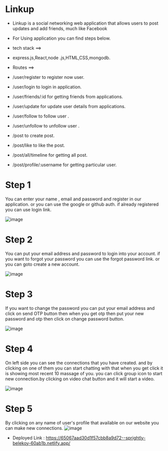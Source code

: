 # Linkup

* Linkup is a social networking web application that allows users to post updates and add friends, much like Facebook

* For Using application you can find steps below.

* tech stack ==>

* express.js,React,node .js,HTML,CSS,mongodb.

* Routes ==>

* /user/register to register now user.

* /user/login to login in application.

* /user/friends/:id for getting friends from applications.

* /user/update for update user details from applications.

*  /user/follow to follow user .

*  /user/unfollow to unfollow user .
  
* /post to create post.

* /post/like to like the post.

* /post/all/timeline  for getting all post.

* /post/profile/:username for getting particular user.

# Step 1
You can enter your name , email and password and register in our application. or you can use the google or github auth. if already registered you can use login link.

![image](https://github.com/haseeb1233/cruel-scale-8764/assets/112821956/c6edef32-dbda-4439-9840-5685770fbcf8)

# Step 2

You can put your email address and password to login into your account. if you want to forgot your password you can use the forgot password link. or you can goto create a new account.

![image](https://github.com/haseeb1233/cruel-scale-8764/assets/112821956/0089093d-1af6-4021-9522-d8febda0f4ad)

# Step 3

If you want to change the password you can put your email address and click on send OTP button then when you get otp then put your new password and otp then click on change password button.

![image](https://github.com/haseeb1233/cruel-scale-8764/assets/112821956/60e23466-8f9d-4b18-bd0f-41a143a5e660)

# Step 4

On left side you can see the connections that you have created. and by clicking on one of them you can start chatting with that when you get click it is showing most recent 10 massage of you. you can click group icon to start new connection.by clicking on video chat button and it will start a video.

![image](https://github.com/haseeb1233/cruel-scale-8764/assets/112821956/5f9c59b8-b49c-4ea7-9d00-a98a9adcdbe6)

# Step 5

By clicking on any name of user's profile that available on our website you can make new connections.
![image](https://github.com/haseeb1233/cruel-scale-8764/assets/112821956/e16f38f1-14a3-41e7-be55-2763f8d00a76)



* Deployed Link : https://65067aad30d1f57cbb8a9d72--sprightly-belekoy-60ab1b.netlify.app/




